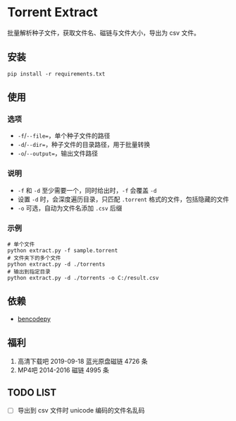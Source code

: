 # Torrent Extract

批量解析种子文件，获取文件名、磁链与文件大小，导出为 csv 文件。

## 安装

```shell
pip install -r requirements.txt
```

## 使用

### 选项

- `-f`/`--file=`，单个种子文件的路径
- `-d`/`--dir=`，种子文件的目录路径，用于批量转换
- `-o`/`--output=`，输出文件路径

### 说明

- `-f` 和 `-d` 至少需要一个，同时给出时，`-f` 会覆盖 `-d`
- 设置 `-d` 时，会深度遍历目录，只匹配 `.torrent` 格式的文件，包括隐藏的文件
- `-o` 可选，自动为文件名添加 `.csv` 后缀

### 示例

```shell
# 单个文件
python extract.py -f sample.torrent
# 文件夹下的多个文件
python extract.py -d ./torrents
# 输出到指定目录
python extract.py -d ./torrents -o C:/result.csv
```

## 依赖

- [bencodepy](https://github.com/eweast/BencodePy)

## 福利

1. 高清下载吧 2019-09-18 蓝光原盘磁链 4726 条
2. MP4吧 2014-2016 磁链 4995 条

## TODO LIST

- [ ] 导出到 csv 文件时 unicode 编码的文件名乱码